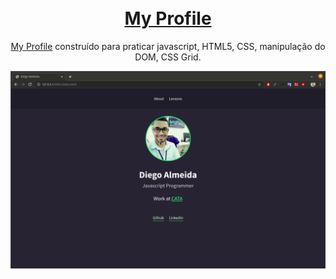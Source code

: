 <h1 align="center">
<br>
<a href="https://dyhalmeida.github.io/Pokedex">My Profile</a>
</h1>

<p align="center"><a href="https://dyhalmeida.github.io/myprofile">My Profile</a> construído para praticar javascript, HTML5, CSS, manipulação do DOM, CSS Grid.</p>

![](https://github.com/dyhalmeida/myprofile/blob/master/gif/myprofile.gif)